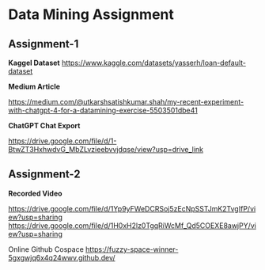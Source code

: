 # Data Mining Assignment

## Assignment-1

**Kaggel Dataset**
https://www.kaggle.com/datasets/yasserh/loan-default-dataset

**Medium Article**

https://medium.com/@utkarshsatishkumar.shah/my-recent-experiment-with-chatgpt-4-for-a-datamining-exercise-5503501dbe41

**ChatGPT Chat Export**

https://drive.google.com/file/d/1-BtwZT3HxhwdvG_MbZLvzieebvvjdqse/view?usp=drive_link


## Assignment-2

**Recorded Video**

https://drive.google.com/file/d/1Yp9yFWeDCRSoj5zEcNpSSTJmK2TvgIfP/view?usp=sharing
https://drive.google.com/file/d/1H0xH2lz0TgqRiWcMf_Qd5COEXE8awjPY/view?usp=sharing

Online Github Cospace
https://fuzzy-space-winner-5gxgwjq6x4q24wwv.github.dev/
